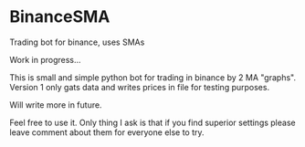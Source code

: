 # BinanceSMA
Trading bot for binance, uses SMAs

Work in progress...

This is small and simple python bot for trading in binance by 2 MA "graphs". Version 1 only gats data and writes prices in file for testing purposes.

Will write more in future. 

Feel free to use it. Only thing I ask is that if you find superior settings please leave comment about them for everyone else to try.
